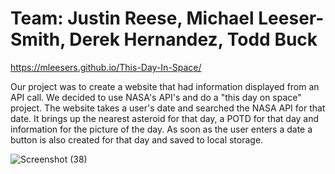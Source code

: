 # Team: Justin Reese, Michael Leeser-Smith, Derek Hernandez, Todd Buck

https://mleesers.github.io/This-Day-In-Space/

Our project was to create a website that had information displayed from an API call. We decided to use NASA's API's and do a "this day on space" project. The website takes a user's date and searched the NASA API for that date. It brings up the nearest asteroid for that day, a POTD for that day and information for the picture of the day. As soon as the user enters a date a button is also created for that day and saved to local storage.


![Screenshot (38)](https://user-images.githubusercontent.com/47683333/125323788-d18d3a00-e304-11eb-8d10-fd4c4acfac41.png)
